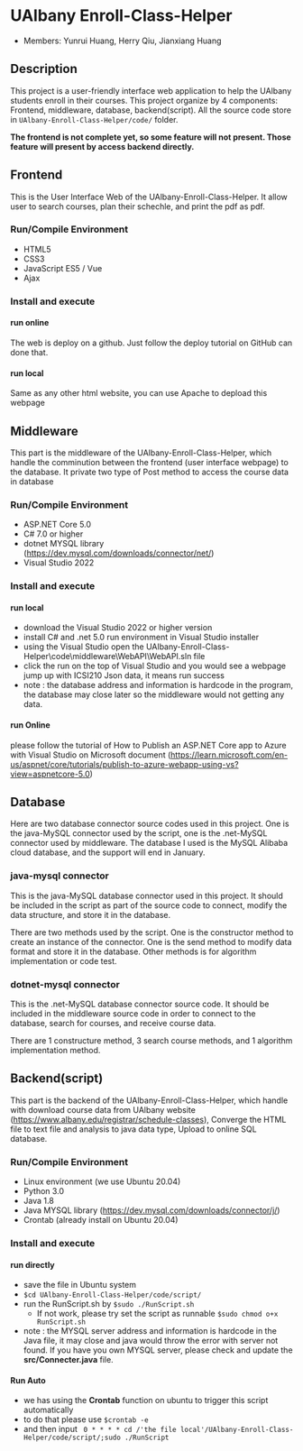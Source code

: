 # UAlbany Enroll-Class-Helper
- Members: Yunrui Huang, Herry Qiu, Jianxiang Huang

## Description
This project is a user-friendly interface web application to help the UAlbany students enroll in their courses.
This project organize by 4 components: Frontend, middleware, database, backend(script).
All the source code store in `UAlbany-Enroll-Class-Helper/code/` folder.

**The frontend is not complete yet, so some feature will not present. Those feature will present by access backend directly.**


## Frontend
This is the User Interface Web of the UAlbany-Enroll-Class-Helper. It allow user to search courses, plan their schechle, and print the pdf as pdf.

### Run/Compile Environment
- HTML5
- CSS3
- JavaScript ES5 / Vue
- Ajax
### Install and execute
#### run online
The web is deploy on a github. Just follow the deploy tutorial on GitHub can done that.
#### run local
Same as any other html website, you can use Apache to depload this webpage

## Middleware
This part is the middleware of the UAlbany-Enroll-Class-Helper, which handle the comminution between the frontend (user interface webpage) to the database. It private two type of Post method to access the course data in database

### Run/Compile Environment
- ASP.NET Core 5.0
- C# 7.0 or higher
- dotnet MYSQL library (https://dev.mysql.com/downloads/connector/net/)
- Visual Studio 2022
### Install and execute
#### run local
- download the Visual Studio 2022 or higher version
- install C# and .net 5.0 run environment in Visual Studio installer
- using the Visual Studio open the UAlbany-Enroll-Class-Helper\code\middleware\WebAPI\WebAPI.sln file
- click the run on the top of Visual Studio and you would see a webpage jump up with ICSI210 Json data, it means run success
- note : the database address and information is hardcode in the program, the database may close later so the middleware would not getting any data.
#### run Online
please follow the tutorial of How to Publish an ASP.NET Core app to Azure with Visual Studio on Microsoft document (https://learn.microsoft.com/en-us/aspnet/core/tutorials/publish-to-azure-webapp-using-vs?view=aspnetcore-5.0)

## Database
Here are two database connector source codes used in this project. One is the java-MySQL connector used by the script, one is the .net-MySQL connector used by middleware. The database I used is the MySQL Alibaba cloud database, and the support will end in January.
### java-mysql connector
This is the java-MySQL database connector used in this project. It should be included in the script as part of the source code to connect, modify the data structure, and store it in the database.

There are two methods used by the script. One is the constructor method to create an instance of the connector. One is the send method to modify data format and store it in the database. Other methods is for algorithm implementation or code test.
### dotnet-mysql connector
This is the .net-MySQL database connector source code. It should be included in the middleware source code in order to connect to the database, search for courses, and receive course data.

There are 1 constructure method, 3 search course methods, and 1 algorithm implementation method.

## Backend(script)
This part is the backend of the UAlbany-Enroll-Class-Helper, which handle with download course data from UAlbany website (https://www.albany.edu/registrar/schedule-classes), Converge the HTML file to text file and analysis to java data type, Upload to online SQL database.

### Run/Compile Environment
- Linux environment (we use Ubuntu 20.04)
- Python 3.0
- Java 1.8
- Java MYSQL library (https://dev.mysql.com/downloads/connector/j/)
- Crontab (already install on Ubuntu 20.04)
### Install and execute
#### run directly
-  save the file in Ubuntu system
- `$cd UAlbany-Enroll-Class-Helper/code/script/`
- run the RunScript.sh by `$sudo ./RunScript.sh`
  - If not work, please try set the script as runnable `$sudo chmod o+x RunScript.sh`
- note : the MYSQL server address and information is hardcode in the Java file, it may close and java would throw the error with server not found. If you have you own MYSQL server, please check and update the **src/Connecter.java** file.

#### Run Auto 
- we has using the **Crontab** function on ubuntu to trigger this script automatically
- to do that please use `$crontab -e`
- and then input ` 0 * * * * cd /'the file local'/UAlbany-Enroll-Class-Helper/code/script/;sudo ./RunScript`


